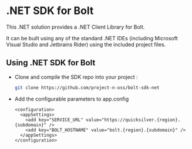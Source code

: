 # .NET SDK for Bolt

This .NET solution provides a .NET Client Library for Bolt.

It can be built using any of the standard .NET IDEs (including Microsoft Visual Studio and Jetbrains Rider) using the included project files.

## Using .NET SDK for Bolt

* Clone and compile the SDK repo into your project :
   ```bash
   git clone https://github.com/project-n-oss/bolt-sdk-net
   ```
   
* Add the configurable parameters to app.config

   ```<?xml version="1.0" encoding="UTF-8" ?>
   <configuration>
     <appSettings>
       <add key="SERVICE_URL" value="https://quicksilver.{region}.{subdomain}" />
       <add key="BOLT_HOSTNAME" value="bolt.{region}.{subdomain}" />
     </appSettings>
   </configuration>
   ```
